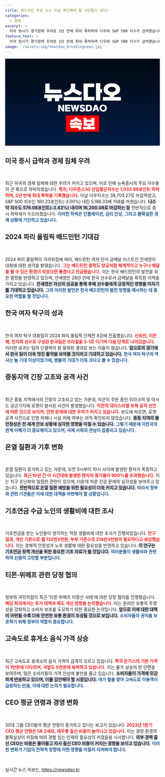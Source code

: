 ```yaml
---
title: 헤드라인 주요 뉴스 지금 확인해야 할 사건들이 있다!
categories:
  - 경제
excerpt: >
  미국 증시가 경기침체 우려로 2년 만에 최대 폭락하며 다우와 S&P 500 지수가 급락했습니다. 투자자들은 불확실한 경제 전망에 안절부절하며, 향후 시장 흐름에 촉각을 세우고 있습니다.
feature_text: >
  미국 증시가 경기침체 우려로 2년 만에 최대 폭락하며 다우와 S&P 500 지수가 급락했습니다. 투자자들은 불확실한 경제 전망에 안절부절하며, 향후 시장 흐름에 촉각을 세우고 있습니다.
image: '/assets/img/newsdao_breakingnews.jpg'
---
```


<p><img src="/assets/img/newsdao_breakingnews.jpg" alt="pcversion 속보" /></p>

<h2 data-ke-size="size26">미국 증시 급락과 경제 침체 우려</h2>

<p data-ke-size="size16">&nbsp;</p>

<p>최근 미국의 경제 침체에 대한 우려가 커지고 있으며, 이로 인해 뉴욕증시의 주요 지수들이 큰 폭으로 하락하였습니다. <b><span style="color: #ee2323;">특히, 다우존스30 산업평균지수는 1,033.99포인트 하락하며, 2년 만에 최대 폭락을 기록했습니다.</span></b> 이날 다우지수는 38,703.27로 마감하였고, S&amp;P 500 지수는 160.23포인트(-3.00%) 내린 5,186.33에 거래를 마쳤습니다. <b><span style="background-color: #21538527;">나스닥 지수도 576.08포인트(-3.43%) 내리며 16,200.08로 마감하는 등</span></b> 전반적으로 증시 하락세가 두드러졌습니다. <b><span style="color: #1a5490;">이러한 하락은 인플레이션, 금리 인상, 그리고 불확실한 경제 상황에 기인하고 있습니다.</span></b></p>

<h2 data-ke-size="size26">2024 파리 올림픽 배드민턴 기대감</h2>

<p data-ke-size="size16">&nbsp;</p>

<p>2024 파리 올림픽이 가까워짐에 따라, 배드민턴 여자 단식 금메달 리스트인 안세영이 대회에 대한 생각을 밝혔습니다. <b><span style="color: #ee2323;">그는 배드민턴 종목도 양궁처럼 체계적이고 누구나 메달을 딸 수 있는 환경이 되었으면 좋겠다고 언급했습니다.</span></b> 이는 한국 배드민턴의 발전을 위한 열망을 반영하고 있으며, 안세영은 28년 만에 한국 선수로서 금메달을 획득한 이력을 가지고 있습니다. <b><span style="background-color: #21538527;">안세영은 자신의 성공을 통해 후배 선수들에게 긍정적인 영향을 미치기를 기대하고 있습니다.</span></b> <b><span style="color: #1a5490;">그의 이러한 발언은 한국 배드민턴의 발전 방향을 제시하는 데 중요한 역할을 할 것입니다.</span></b></p>

<h2 data-ke-size="size26">한국 여자 탁구의 성과</h2>

<p data-ke-size="size16">&nbsp;</p>

<p>한국 여자 탁구 대표팀이 2024 파리 올림픽 단체전 8강에 진출했습니다. <b><span style="color: #ee2323;">신유빈, 이은혜, 전지희 선수로 구성된 한국팀은 브라질을 3-1로 이기며 다음 단계로 나아갔습니다.</span></b> 이러한 성과는 팀의 단결력이 잘 발휘된 결과로 보는 이들이 많습니다. <b><span style="background-color: #21538527;">앞으로의 경기에서 한국 팀이 더욱 멋진 활약을 보여줄 것이라고 기대하고 있습니다.</span></b> <b><span style="color: #1a5490;">한국 여자 탁구의 역사는 늘 기대 이상이었기에, 팬들의 기대가 더욱 크다고 볼 수 있습니다.</span></b></p>

<h2 data-ke-size="size26">중동지역 긴장 고조와 공격 사건</h2>

<p data-ke-size="size16">&nbsp;</p>

<p>최근 중동 지역에서의 긴장이 고조되고 있는 가운데, 미군이 주둔 중인 이라크의 알 아사드 공군기지에 로켓이 발사된 사건이 발생했습니다. <b><span style="color: #ee2323;">이란의 대이스라엘 보복 공격 선언에 따른 것으로 보이며, 안전 문제에 대한 우려가 커지고 있습니다.</span></b> 보도에 따르면, 로켓 공격 사건으로 인명 피해나 시설 피해 여부는 아직 확인되지 않았습니다. <b><span style="background-color: #21538527;">중동 지역의 불안정성은 전 세계 안보 상황에 심각한 영향을 미칠 수 있습니다.</span></b> <b><span style="color: #1a5490;">그렇기 때문에 이란과의 관계 이해가 더 중요해지고 있으며, 국제 사회의 관심이 집중되고 있습니다.</span></b></p>

<h2 data-ke-size="size26">온열 질환과 기후 변화</h2>

<p data-ke-size="size16">&nbsp;</p>

<p>온열 질환이 증가하고 있는 가운데, 오전 0시부터 10시 사이에 발생한 환자가 폭증하고 있습니다. <b><span style="color: #ee2323;">최근 10년 간 이 시간대에 발생한 환자의 증가율이 900%를 초과했습니다.</span></b> 이는 지구 온난화와 밀접한 관련이 있으며, 더운데 따른 건강 문제의 심각성을 보여주고 있습니다. <b><span style="background-color: #21538527;">전반적으로 온열 질환 예방을 위한 필요성이 더욱 커지고 있습니다.</span></b> <b><span style="color: #1a5490;">따라서 정부와 관련 기관들은 이에 대한 대책을 마련해야 할 상황입니다.</span></b></p>

<h2 data-ke-size="size26">기초연금 수급 노인의 생활비에 대한 조사</h2>

<p data-ke-size="size16">&nbsp;</p>

<p>기초연금을 받는 노인들이 생각하는 적정 생활비에 대한 조사가 진행되었습니다. <b><span style="color: #ee2323;">연구 결과, 개인 기준으로 월 132만2천원, 부부 기준으로 214만3천원이 필요하다고 응답했습니다.</span></b> 이는 경제적 안정성과 노후 생활에 대한 필요성을 반영하고 있습니다. <b><span style="background-color: #21538527;">이 연구는 기초연금 정책 개선을 위한 중요한 기초 자료가 될 것입니다.</span></b> <b><span style="color: #1a5490;">여러분들이 생활비와 관련하여 신중히 고민할 부분입니다.</span></b></p>

<h2 data-ke-size="size26">티몬·위메프 관련 당정 협의</h2>

<p data-ke-size="size16">&nbsp;</p>

<p>정부와 국민의힘이 최근 '티몬·위메프 미정산 사태'에 대한 당정 협의를 진행했습니다. <b><span style="color: #ee2323;">해당 회의에서는 추가 대책과 제도 개선 방향을 논의했습니다.</span></b> 이는 온라인 유통의 투명성을 강화하고 소비자 보호를 도모하기 위한 중요한 논의입니다. <b><span style="background-color: #21538527;">앞으로 이에 대한 대책이 마련될 수록 더욱 안전한 유통 환경이 조성될 것으로 보입니다.</span></b> <b><span style="color: #1a5490;">소비자들의 권익을 보호하기 위해 정부의 역할이 중요합니다.</span></b></p>

<h2 data-ke-size="size26">고속도로 휴게소 음식 가격 상승</h2>

<p data-ke-size="size16">&nbsp;</p>

<p>최근 고속도로 휴게소의 음식 가격이 급격히 오르고 있습니다. <b><span style="color: #ee2323;">특히 돈가스의 기본 가격이 1만원에 다다르며, 국밥도 9천원에 육박하고 있습니다.</span></b> 이는 물가 상승의 한 단면을 보여주며, 많은 소비자들이 가격 인상에 불만을 품고 있습니다. <b><span style="background-color: #21538527;">소비자들이 가격에 민감하게 반응하고 있으며, 이를 감안해야 할 시점입니다.</span></b> <b><span style="color: #1a5490;">여가 철을 맞아 고속도로 이용객이 급증하는 만큼, 이에 대한 논의가 필요합니다.</span></b></p>

<h2 data-ke-size="size26">CEO 평균 연령과 경영 변화</h2>

<p data-ke-size="size16">&nbsp;</p>

<p>30대 그룹 CEO들의 평균 연령이 증가하고 있다는 보고가 있습니다. <b><span style="color: #ee2323;">2023년 1분기 CEO 평균 연령은 58.2세로, 재무통 출신 비중이 늘어나고 있습니다.</span></b> 이는 경영 환경의 불확실성이 커짐에 따라 경험 있는 인재의 필요성이 커졌음을 시사합니다. <b><span style="background-color: #21538527;">외부 경력 출신 CEO는 비중은 줄어들고 자사 출신 CEO 비중이 커지는 경향을 보이고 있습니다.</span></b> <b><span style="color: #1a5490;">이러한 변화가 기업의 전략적 방향에 어떤 영향을 미칠지 지켜봐야 합니다.</span></b> </p>

<p data-ke-size="size16">&nbsp;</p>
실시간 뉴스 속보는, <a href="https://newsdao.kr" rel="dofollow">https://newsdao.kr</a>


